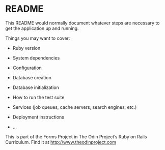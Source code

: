 # README

This README would normally document whatever steps are necessary to get the
application up and running.

Things you may want to cover:

- Ruby version

- System dependencies

- Configuration

- Database creation

- Database initialization

- How to run the test suite

- Services (job queues, cache servers, search engines, etc.)

- Deployment instructions

- ...

This is part of the Forms Project in The Odin Project’s Ruby on Rails
Curriculum. Find it at http://www.theodinproject.com

